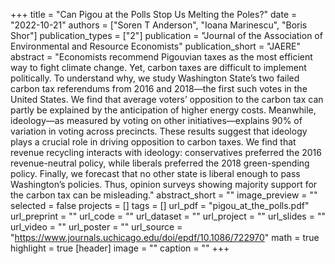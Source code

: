 +++
title = "Can Pigou at the Polls Stop Us Melting the Poles?"
date = "2022-10-21"
authors = ["Soren T Anderson", "Ioana Marinescu", "Boris Shor"]
publication_types = ["2"]
publication = "Journal of the Association of Environmental and Resource Economists"
publication_short = "JAERE"
abstract = "Economists recommend Pigouvian taxes as the most efficient way to fight climate change. Yet, carbon taxes are difficult to implement politically. To understand why, we study Washington State’s two failed carbon tax referendums from 2016 and 2018—the first such votes in the United States. We find that average voters’ opposition to the carbon tax can partly be explained by the anticipation of higher energy costs. Meanwhile, ideology—as measured by voting on other initiatives—explains 90% of variation in voting across precincts. These results suggest that ideology plays a crucial role in driving opposition to carbon taxes. We find that revenue recycling interacts with ideology: conservatives preferred the 2016 revenue-neutral policy, while liberals preferred the 2018 green-spending policy. Finally, we forecast that no other state is liberal enough to pass Washington’s policies. Thus, opinion surveys showing majority support for the carbon tax can be misleading."
abstract_short = ""
image_preview = ""
selected = false
projects = []
tags = []
url_pdf = "pigou_at_the_polls.pdf"
url_preprint = ""
url_code = ""
url_dataset = ""
url_project = ""
url_slides = ""
url_video = ""
url_poster = ""
url_source = "https://www.journals.uchicago.edu/doi/epdf/10.1086/722970"
math = true
highlight = true
[header]
image = ""
caption = ""
+++
